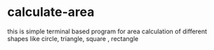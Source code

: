 # calculate-area
this is simple terminal based program for area calculation of different shapes like circle, triangle, square , rectangle
